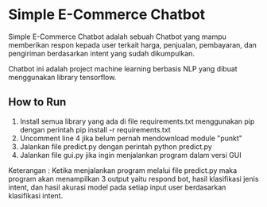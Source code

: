 # Simple E-Commerce Chatbot
Simple E-Commerce Chatbot adalah sebuah Chatbot yang mampu memberikan respon kepada user terkait harga, penjualan, pembayaran, dan pengiriman berdasarkan intent yang sudah dikumpulkan.

Chatbot ini adalah project machine learning berbasis NLP yang dibuat menggunakan library tensorflow.

## How to Run
1. Install semua library yang ada di file requirements.txt menggunakan pip dengan perintah pip install -r requirements.txt
2. Uncomment line 4 jika belum pernah mendownload module "punkt"
3. Jalankan file predict.py dengan perintah python predict.py
4. Jalankan file gui.py jika ingin menjalankan program dalam versi GUI

Keterangan : 
Ketika menjalankan program melalui file predict.py maka program akan menampilkan 3 output yaitu respond bot, hasil klasifikasi jenis intent, dan hasil akurasi model pada setiap input user berdasarkan klasifikasi intent.
